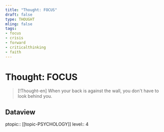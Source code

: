 ```yaml
---
title: "Thought: FOCUS"
draft: false
type: THOUGHT
mling: false
tags:
- focus
- crisis
- forward
- criticalthinking
- faith
---
```

# Thought: FOCUS
> [!Thought-en]
> When your back is against the wall, you don't have to look behind you.

## Dataview
ptopic:: [[topic-PSYCHOLOGY]]
level:: 4